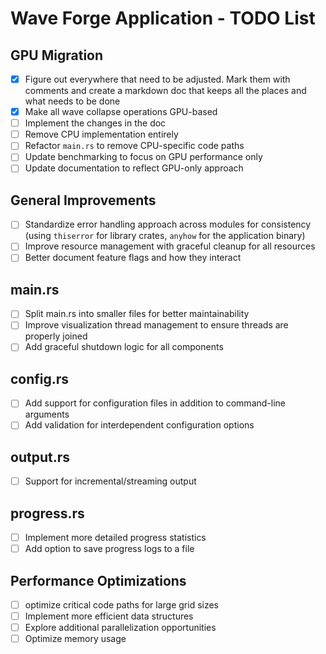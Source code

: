 # Wave Forge Application - TODO List

## GPU Migration

- [x] Figure out everywhere that need to be adjusted. Mark them with comments and create a markdown doc that keeps all the places and what needs to be done
- [x] Make all wave collapse operations GPU-based
- [ ] Implement the changes in the doc
- [ ] Remove CPU implementation entirely
- [ ] Refactor `main.rs` to remove CPU-specific code paths
- [ ] Update benchmarking to focus on GPU performance only
- [ ] Update documentation to reflect GPU-only approach

## General Improvements

- [ ] Standardize error handling approach across modules for consistency (using `thiserror` for library crates, `anyhow` for the application binary)
- [ ] Improve resource management with graceful cleanup for all resources
- [ ] Better document feature flags and how they interact

## main.rs

- [ ] Split main.rs into smaller files for better maintainability
- [ ] Improve visualization thread management to ensure threads are properly joined
- [ ] Add graceful shutdown logic for all components

## config.rs

- [ ] Add support for configuration files in addition to command-line arguments
- [ ] Add validation for interdependent configuration options

## output.rs

- [ ] Support for incremental/streaming output

## progress.rs

- [ ] Implement more detailed progress statistics
- [ ] Add option to save progress logs to a file

## Performance Optimizations

- [ ] optimize critical code paths for large grid sizes
- [ ] Implement more efficient data structures
- [ ] Explore additional parallelization opportunities
- [ ] Optimize memory usage
